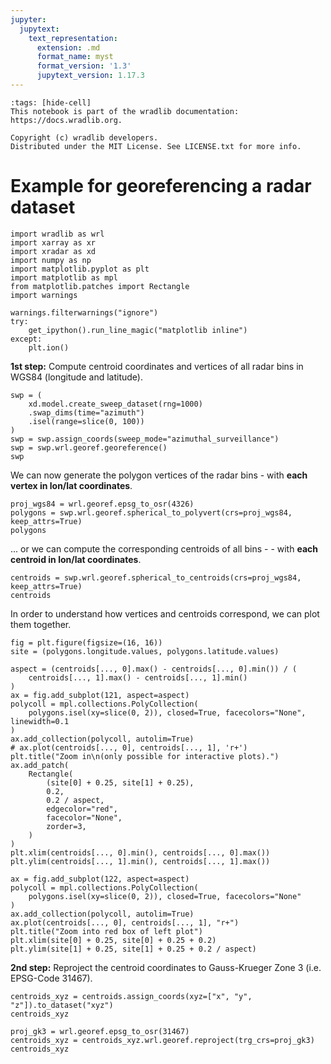 ```yaml
---
jupyter:
  jupytext:
    text_representation:
      extension: .md
      format_name: myst
      format_version: '1.3'
      jupytext_version: 1.17.3
---
```


```{raw-cell}
:tags: [hide-cell]
This notebook is part of the wradlib documentation: https://docs.wradlib.org.

Copyright (c) wradlib developers.
Distributed under the MIT License. See LICENSE.txt for more info.
```

# Example for georeferencing a radar dataset

```{code-cell} python
import wradlib as wrl
import xarray as xr
import xradar as xd
import numpy as np
import matplotlib.pyplot as plt
import matplotlib as mpl
from matplotlib.patches import Rectangle
import warnings

warnings.filterwarnings("ignore")
try:
    get_ipython().run_line_magic("matplotlib inline")
except:
    plt.ion()
```

**1st step:** Compute centroid coordinates and vertices of all radar bins in WGS84 (longitude and latitude).

```{code-cell} python
swp = (
    xd.model.create_sweep_dataset(rng=1000)
    .swap_dims(time="azimuth")
    .isel(range=slice(0, 100))
)
swp = swp.assign_coords(sweep_mode="azimuthal_surveillance")
swp = swp.wrl.georef.georeference()
swp
```

We can now generate the polygon vertices of the radar bins - with **each vertex in lon/lat coordinates**.

```{code-cell} python
proj_wgs84 = wrl.georef.epsg_to_osr(4326)
polygons = swp.wrl.georef.spherical_to_polyvert(crs=proj_wgs84, keep_attrs=True)
polygons
```

... or we can compute the corresponding centroids of all bins -  - with **each centroid in lon/lat coordinates**.

```{code-cell} python
centroids = swp.wrl.georef.spherical_to_centroids(crs=proj_wgs84, keep_attrs=True)
centroids
```

In order to understand how vertices and centroids correspond, we can plot them together.

```{code-cell} python
fig = plt.figure(figsize=(16, 16))
site = (polygons.longitude.values, polygons.latitude.values)

aspect = (centroids[..., 0].max() - centroids[..., 0].min()) / (
    centroids[..., 1].max() - centroids[..., 1].min()
)
ax = fig.add_subplot(121, aspect=aspect)
polycoll = mpl.collections.PolyCollection(
    polygons.isel(xy=slice(0, 2)), closed=True, facecolors="None", linewidth=0.1
)
ax.add_collection(polycoll, autolim=True)
# ax.plot(centroids[..., 0], centroids[..., 1], 'r+')
plt.title("Zoom in\n(only possible for interactive plots).")
ax.add_patch(
    Rectangle(
        (site[0] + 0.25, site[1] + 0.25),
        0.2,
        0.2 / aspect,
        edgecolor="red",
        facecolor="None",
        zorder=3,
    )
)
plt.xlim(centroids[..., 0].min(), centroids[..., 0].max())
plt.ylim(centroids[..., 1].min(), centroids[..., 1].max())

ax = fig.add_subplot(122, aspect=aspect)
polycoll = mpl.collections.PolyCollection(
    polygons.isel(xy=slice(0, 2)), closed=True, facecolors="None"
)
ax.add_collection(polycoll, autolim=True)
ax.plot(centroids[..., 0], centroids[..., 1], "r+")
plt.title("Zoom into red box of left plot")
plt.xlim(site[0] + 0.25, site[0] + 0.25 + 0.2)
plt.ylim(site[1] + 0.25, site[1] + 0.25 + 0.2 / aspect)
```

**2nd step:** Reproject the centroid coordinates to Gauss-Krueger Zone 3 (i.e. EPSG-Code 31467).

```{code-cell} python
centroids_xyz = centroids.assign_coords(xyz=["x", "y", "z"]).to_dataset("xyz")
centroids_xyz
```

```{code-cell} python
proj_gk3 = wrl.georef.epsg_to_osr(31467)
centroids_xyz = centroids_xyz.wrl.georef.reproject(trg_crs=proj_gk3)
centroids_xyz
```
